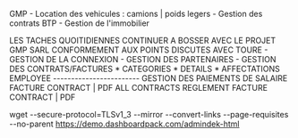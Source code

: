GMP
    - Location des vehicules : camions | poids legers
    - Gestion des contrats BTP
    - Gestion de l'immobilier


LES TACHES QUOITIDIENNES
    CONTINUER A BOSSER AVEC LE PROJET GMP SARL CONFORMEMENT AUX POINTS DISCUTES AVEC TOURE
        - GESTION DE LA CONNEXION
        - GESTION DES PARTENAIRES
        - GESTION DES CONTRATS/FACTURES
            * CATEGORIES
            * DETAILS
            * AFFECTATIONS EMPLOYEE
        ------------------------
        GESTION DES PAIEMENTS DE SALAIRE
        FACTURE CONTRACT | PDF ALL CONTRACTS
        REGLEMENT FACTURE CONTRACT | PDF


wget --secure-protocol=TLSv1_3 --mirror --convert-links --page-requisites --no-parent https://demo.dashboardpack.com/admindek-html


